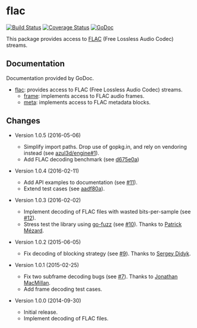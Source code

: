 # flac

[![Build Status](https://travis-ci.org/mewkiz/flac.svg?branch=master)](https://travis-ci.org/mewkiz/flac)
[![Coverage Status](https://img.shields.io/coveralls/mewkiz/flac.svg)](https://coveralls.io/r/mewkiz/flac?branch=master)
[![GoDoc](https://godoc.org/github.com/mewkiz/flac?status.svg)](https://godoc.org/github.com/mewkiz/flac)

This package provides access to [FLAC][1] (Free Lossless Audio Codec) streams.

[1]: http://flac.sourceforge.net/format.html

## Documentation

Documentation provided by GoDoc.

- [flac]: provides access to FLAC (Free Lossless Audio Codec) streams.
    - [frame][flac/frame]: implements access to FLAC audio frames.
    - [meta][flac/meta]: implements access to FLAC metadata blocks.

[flac]: http://godoc.org/github.com/mewkiz/flac
[flac/frame]: http://godoc.org/github.com/mewkiz/flac/frame
[flac/meta]: http://godoc.org/github.com/mewkiz/flac/meta

## Changes

* Version 1.0.5 (2016-05-06)
    - Simplify import paths. Drop use of gopkg.in, and rely on vendoring instead (see [azul3d/engine#1](https://github.com/azul3d/engine/issues/1)).
    - Add FLAC decoding benchmark (see [d675e0a](https://github.com/mewkiz/flac/blob/d675e0aaccf2e43055f56b9b3feeddfdeed402e2/frame/frame_test.go#L60))

* Version 1.0.4 (2016-02-11)
    - Add API examples to documentation (see [#11](https://github.com/mewkiz/flac/issues/11)).
    - Extend test cases (see [aadf80a](https://github.com/mewkiz/flac/commit/aadf80aa28c463a94b8d5c49757e5a0948613ce2)).

* Version 1.0.3 (2016-02-02)
    - Implement decoding of FLAC files with wasted bits-per-sample (see [#12](https://github.com/mewkiz/flac/issues/12)).
    - Stress test the library using [go-fuzz](https://github.com/dvyukov/go-fuzz) (see [#10](https://github.com/mewkiz/flac/pull/10)). Thanks to [Patrick Mézard](https://github.com/pmezard).

* Version 1.0.2 (2015-06-05)
    - Fix decoding of blocking strategy (see [#9](https://github.com/mewkiz/flac/pull/9)). Thanks to [Sergey Didyk](https://github.com/sdidyk).

* Version 1.0.1 (2015-02-25)
    - Fix two subframe decoding bugs (see [#7](https://github.com/mewkiz/flac/pull/7)). Thanks to [Jonathan MacMillan](https://github.com/perotinus).
    - Add frame decoding test cases.

* Version 1.0.0 (2014-09-30)
    - Initial release.
    - Implement decoding of FLAC files.
